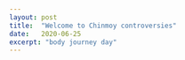 ```yaml
---
layout: post
title:  "Welcome to Chinmoy controversies"
date:   2020-06-25
excerpt: "body journey day"
---
```

